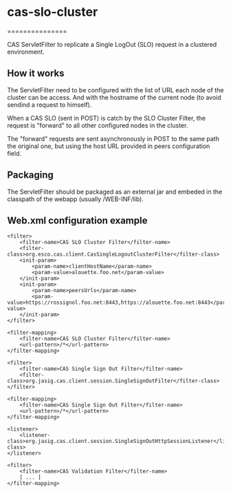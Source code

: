 # cas-slo-cluster
===============

CAS ServletFilter to replicate a Single LogOut (SLO) request in a clustered environment.

## How it works

The ServletFilter need to be configured with the list of URL each node of the cluster can be access.
And with the hostname of the current node (to avoid sendind a request to himself).

When a CAS SLO (sent in POST) is catch by the SLO Cluster Filter, the request is "forward" 
to all other configured nodes in the cluster.

The "forward" requests are sent asynchronously in POST to the same path the original one, 
but using the host URL provided in peers configuration field.

## Packaging

The ServletFilter should be packaged as an external jar and embeded in the classpath 
of the webapp (usually /WEB-INF/lib).

## Web.xml configuration example

    <filter>
        <filter-name>CAS SLO Cluster Filter</filter-name>
        <filter-class>org.esco.cas.client.CasSingleLogoutClusterFilter</filter-class>
        <init-param>
            <param-name>clientHostName</param-name>
            <param-value>alouette.foo.net</param-value>
        </init-param>
        <init-param>
            <param-name>peersUrls</param-name>
            <param-value>https://rossignol.foo.net:8443,https://alouette.foo.net:8443</param-value>
        </init-param>
    </filter>
    
    <filter-mapping>
        <filter-name>CAS SLO Cluster Filter</filter-name>
        <url-pattern>/*</url-pattern>
    </filter-mapping>
    
    <filter>
        <filter-name>CAS Single Sign Out Filter</filter-name>
        <filter-class>org.jasig.cas.client.session.SingleSignOutFilter</filter-class>
    </filter>
    
    <filter-mapping>
        <filter-name>CAS Single Sign Out Filter</filter-name>
        <url-pattern>/*</url-pattern>
    </filter-mapping>
    
    <listener>
        <listener-class>org.jasig.cas.client.session.SingleSignOutHttpSessionListener</listener-class>
    </listener>
    
    <filter>
        <filter-name>CAS Validation Filter</filter-name>
        [ ... ]
    </filter-mapping>
